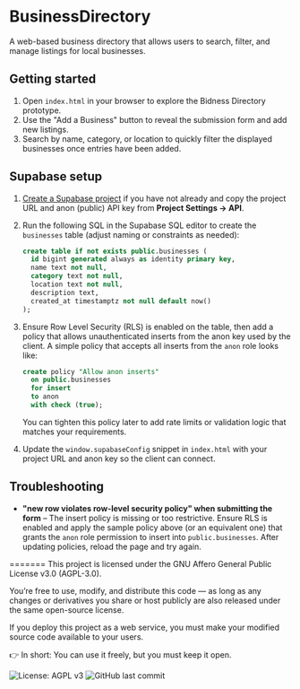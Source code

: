 # BusinessDirectory

A web-based business directory that allows users to search, filter, and manage listings for local businesses.

## Getting started

1. Open `index.html` in your browser to explore the Bidness Directory prototype.
2. Use the "Add a Business" button to reveal the submission form and add new listings.
3. Search by name, category, or location to quickly filter the displayed businesses once entries have been added.

## Supabase setup

1. [Create a Supabase project](https://supabase.com/dashboard/projects) if you have not already and copy the project URL and anon (public) API key from **Project Settings → API**.
2. Run the following SQL in the Supabase SQL editor to create the `businesses` table (adjust naming or constraints as needed):

   ```sql
   create table if not exists public.businesses (
     id bigint generated always as identity primary key,
     name text not null,
     category text not null,
     location text not null,
     description text,
     created_at timestamptz not null default now()
   );
   ```

3. Ensure Row Level Security (RLS) is enabled on the table, then add a policy that allows unauthenticated inserts from the anon key used by the client. A simple policy that accepts all inserts from the `anon` role looks like:

   ```sql
   create policy "Allow anon inserts"
     on public.businesses
     for insert
     to anon
     with check (true);
   ```

   You can tighten this policy later to add rate limits or validation logic that matches your requirements.
4. Update the `window.supabaseConfig` snippet in `index.html` with your project URL and anon key so the client can connect.

## Troubleshooting

- **"new row violates row-level security policy" when submitting the form** – The insert policy is missing or too restrictive. Ensure RLS is enabled and apply the sample policy above (or an equivalent one) that grants the `anon` role permission to insert into `public.businesses`. After updating policies, reload the page and try again.

=======
This project is licensed under the GNU Affero General Public License v3.0 (AGPL-3.0).

You’re free to use, modify, and distribute this code —
as long as any changes or derivatives you share or host publicly are also released under the same open-source license.

If you deploy this project as a web service, you must make your modified source code available to your users.

👉 In short: You can use it freely, but you must keep it open.

![License: AGPL v3](https://img.shields.io/badge/License-AGPL_v3-blue.svg)
![GitHub last commit](https://img.shields.io/github/last-commit/consequentlyvaluable/BusinessDirectory)
